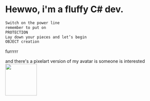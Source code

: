 # Hewwo, i'm a fluffy C# dev.


```sh
Switch on the power line
remember to put on
PROTECTION
Lay down your pieces and let’s begin
OBJECT creation
```
furrrrr

and there's a pixelart version of my avatar is someone is interested
<img src="https://sun1-93.userapi.com/oFjOIVezqdso4lnj_keorrBNDOb6M7RNM-yduA/TvvwVeppOu8.jpg" align="left" height="100" width="100">

